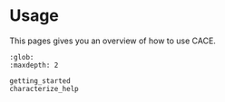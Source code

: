 # Usage

This pages gives you an overview of how to use CACE.

```{toctree}
:glob:
:maxdepth: 2

getting_started
characterize_help
```
